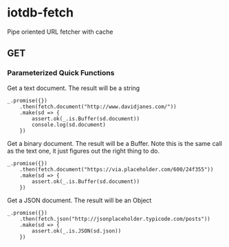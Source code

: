 # iotdb-fetch
Pipe oriented URL fetcher with cache


## GET
    
### Parameterized Quick Functions

Get a text document. The result will be a string

    _.promise({})
        .then(fetch.document("http://www.davidjanes.com/"))
        .make(sd => {
            assert.ok(_.is.Buffer(sd.document))
            console.log(sd.document)
        })

Get a binary document. The result will be a Buffer. Note this
is the same call as the text one, it just figures out the
right thing to do.

    _.promise({})
        .then(fetch.document("https://via.placeholder.com/600/24f355"))
        .make(sd => {
            assert.ok(_.is.Buffer(sd.document))
        })

Get a JSON document. The result will be an Object

    _.promise({})
        .then(fetch.json("http://jsonplaceholder.typicode.com/posts"))
        .make(sd => {
            assert.ok(_.is.JSON(sd.json))
        })
